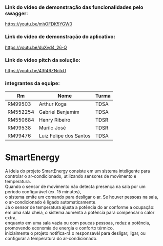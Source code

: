 ### Link do vídeo de demonstração das funcionalidades pelo swagger:<br>
https://youtu.be/mhOFDK5YGW0

### Link do vídeo de demonstração do aplicativo:<br>
https://youtu.be/duXyd4_26-Q

### Link do vídeo pitch da solução:<br>
https://youtu.be/4tR46ZNnlxU

### integrantes da equipe:<br>

|Rm|Nome|Turma
|--|--|--|
RM99503|Arthur Koga|TDSA
RM552254|Gabriel Benjamim|TDSA
RM550684|Henry Ribeiro|TDSR
RM99538|Murilo José|TDSR
RM99476|Luiz Felipe dos Santos|TDSA

# SmartEnergy
A ideia do projeto SmartEnergy consiste em um sistema inteligente para controlar o ar-condicionado, utilizando sensores de movimento e temperatura.<br>
Quando o sensor de movimento não detecta presença na sala por um período configurável (ex. 15 minutos),<br>
o sistema emite um comando para desligar o ar. Se houver pessoas na sala, o ar-condicionado é ligado automaticamente.<br>
Já o sensor de temperatura ajusta a potência do ar conforme a ocupação: em uma sala cheia, o sistema aumenta a potência para compensar o calor extra,<br>
enquanto em uma sala vazia ou com poucas pessoas, reduz a potência, promovendo economia de energia e conforto térmico.<br>
inicialmente o projeto notifica-rá o responsavél para desligar, ligar, ou configurar a temperatura do ar-condicionado.
